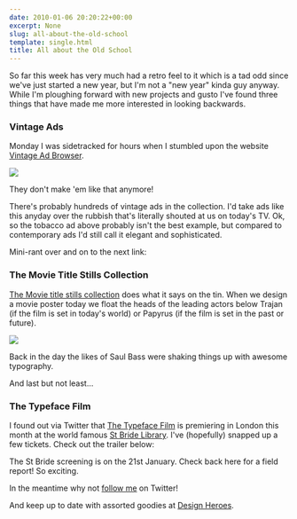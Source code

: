 ```yaml
---
date: 2010-01-06 20:20:22+00:00
excerpt: None
slug: all-about-the-old-school
template: single.html
title: All about the Old School
---
```


So far this week has very much had a retro feel to it which is a tad odd since we've just started a new year, but I'm not a "new year" kinda guy anyway. While I'm ploughing forward with new projects and gusto I've found three things that have made me more interested in looking backwards.

### Vintage Ads

Monday I was sidetracked for hours when I stumbled upon the website [Vintage Ad Browser](http://www.vintageadbrowser.com/).

[![](http://www.dbushell.com/images/blog/lucky-strike-ad.jpg)](http://www.vintageadbrowser.com/tobacco-ads-1950s/2)

They don't make 'em like that anymore!

There's probably hundreds of vintage ads in the collection. I'd take ads like this anyday over the rubbish that's literally shouted at us on today's TV. Ok, so the tobacco ad above probably isn't the best example, but compared to contemporary ads I'd still call it elegant and sophisticated.

Mini-rant over and on to the next link:

### The Movie Title Stills Collection

[The Movie title stills collection](http://www.annyas.com/screenshots/) does what it says on the tin. When we design a movie poster today we float the heads of the leading actors below Trajan (if the film is set in today's world) or Papyrus (if the film is set in the past or future).

[![](http://www.dbushell.com/images/blog/anatomy-of-a-murder.jpg)](http://www.annyas.com/screenshots/)

Back in the day the likes of Saul Bass were shaking things up with awesome typography.

And last but not least...

### The Typeface Film

I found out via Twitter that [The Typeface Film](http://typeface.kartemquin.com) is premiering in London this month at the world famous [St Bride Library](http://stbride.org/events/typeface). I've (hopefully) snapped up a few tickets. Check out the trailer below:

The St Bride screening is on the 21st January. Check back here for a field report! So exciting.

In the meantime why not [follow me](http://www.twitter.com/dbushell) on Twitter!

And keep up to date with assorted goodies at [Design Heroes](http://www.designheroes.co.uk).
